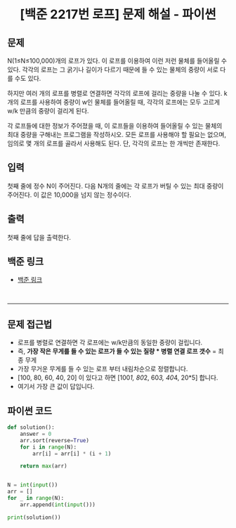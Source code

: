 <center>
<h1> [백준 2217번 로프] 문제 해설 - 파이썬 </h1>
</center>

## 문제
N(1≤N≤100,000)개의 로프가 있다. 이 로프를 이용하여 이런 저런 물체를 들어올릴 수 있다. 각각의 로프는 그 굵기나 길이가 다르기 때문에 들 수 있는 물체의 중량이 서로 다를 수도 있다.

하지만 여러 개의 로프를 병렬로 연결하면 각각의 로프에 걸리는 중량을 나눌 수 있다. k개의 로프를 사용하여 중량이 w인 물체를 들어올릴 때, 각각의 로프에는 모두 고르게 w/k 만큼의 중량이 걸리게 된다.

각 로프들에 대한 정보가 주어졌을 때, 이 로프들을 이용하여 들어올릴 수 있는 물체의 최대 중량을 구해내는 프로그램을 작성하시오. 모든 로프를 사용해야 할 필요는 없으며, 임의로 몇 개의 로프를 골라서 사용해도 된다. 단, 각각의 로프는 한 개씩만 존재한다.

## 입력
첫째 줄에 정수 N이 주어진다. 다음 N개의 줄에는 각 로프가 버틸 수 있는 최대 중량이 주어진다. 이 값은 10,000을 넘지 않는 정수이다.

## 출력
첫째 줄에 답을 출력한다.

## 백준 링크
- [백준 링크](https://www.acmicpc.net/problem/2217)


<br/>

-------------

## 문제 접근법
- 로프를 병렬로 연결하면 각 로프에는 w/k만큼의 동일한 중량이 걸립니다. 
- 즉, __가장 작은 무게를 들 수 있는 로프가 들 수 있는 질량 * 병렬 연결 로프 갯수__ = 최종 무게  
- 가장 무거운 무게를 들 수 있는 로프 부터 내림차순으로 정렬합니다. 
- [100, 80, 60, 40, 20] 이 있다고 하면 [100*1, 80*2, 60*3, 40*4, 20*5] 합니다. 
- 여기서 가장 큰 값이 답입니다.


## 파이썬 코드

``` python
def solution():
    answer = 0
    arr.sort(reverse=True)
    for i in range(N):
        arr[i] = arr[i] * (i + 1)

    return max(arr)


N = int(input())
arr = []
for _ in range(N):
    arr.append(int(input()))

print(solution())

```

